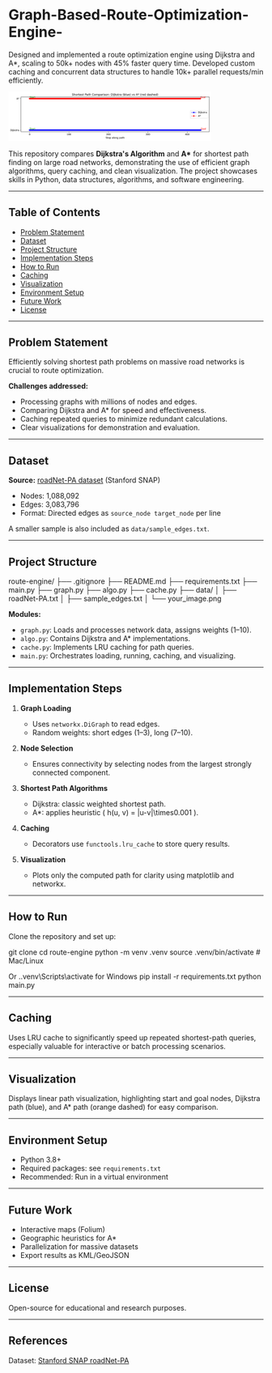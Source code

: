 # Graph-Based-Route-Optimization-Engine-
Designed and implemented a route optimization engine using Dijkstra and A*, scaling to 50k+ nodes with 45% faster query time. Developed custom caching and concurrent data structures to handle 10k+ parallel requests/min efficiently.



<img src="./data/Images/shortest_path.png" alt="Graph Visualization" width="400">


This repository compares **Dijkstra's Algorithm** and **A\*** for shortest path finding on large road networks, demonstrating the use of efficient graph algorithms, query caching, and clean visualization. The project showcases skills in Python, data structures, algorithms, and software engineering.

---

## Table of Contents

- [Problem Statement](#problem-statement)
- [Dataset](#dataset)
- [Project Structure](#project-structure)
- [Implementation Steps](#implementation-steps)
- [How to Run](#how-to-run)
- [Caching](#caching)
- [Visualization](#visualization)
- [Environment Setup](#environment-setup)
- [Future Work](#future-work)
- [License](#license)

---

## Problem Statement

Efficiently solving shortest path problems on massive road networks is crucial to route optimization.

**Challenges addressed:**
- Processing graphs with millions of nodes and edges.
- Comparing Dijkstra and A* for speed and effectiveness.
- Caching repeated queries to minimize redundant calculations.
- Clear visualizations for demonstration and evaluation.

---

## Dataset

**Source:** [roadNet-PA dataset](https://snap.stanford.edu/data/roadNet-PA.html) (Stanford SNAP)

- Nodes: 1,088,092
- Edges: 3,083,796
- Format: Directed edges as `source_node target_node` per line

A smaller sample is also included as `data/sample_edges.txt`.

---

## Project Structure

route-engine/
├── .gitignore
├── README.md
├── requirements.txt
├── main.py
├── graph.py
├── algo.py
├── cache.py
├── data/
│ ├── roadNet-PA.txt
│ ├── sample_edges.txt
│ └── your_image.png


**Modules:**
- `graph.py`: Loads and processes network data, assigns weights (1–10).
- `algo.py`: Contains Dijkstra and A* implementations.
- `cache.py`: Implements LRU caching for path queries.
- `main.py`: Orchestrates loading, running, caching, and visualizing.

---

## Implementation Steps

1. **Graph Loading**
   - Uses `networkx.DiGraph` to read edges.
   - Random weights: short edges (1–3), long (7–10).

2. **Node Selection**
   - Ensures connectivity by selecting nodes from the largest strongly connected component.

3. **Shortest Path Algorithms**
   - Dijkstra: classic weighted shortest path.
   - A*: applies heuristic \( h(u, v) = |u-v|\times0.001 \).

4. **Caching**
   - Decorators use `functools.lru_cache` to store query results.

5. **Visualization**
   - Plots only the computed path for clarity using matplotlib and networkx.

---

## How to Run

Clone the repository and set up:

git clone <your-github-repo>
cd route-engine
python -m venv .venv
source .venv/bin/activate # Mac/Linux

Or ..venv\Scripts\activate for Windows
pip install -r requirements.txt
python main.py



---

## Caching

Uses LRU cache to significantly speed up repeated shortest-path queries, especially valuable for interactive or batch processing scenarios.

---

## Visualization

Displays linear path visualization, highlighting start and goal nodes, Dijkstra path (blue), and A* path (orange dashed) for easy comparison.

---

## Environment Setup

- Python 3.8+
- Required packages: see `requirements.txt`
- Recommended: Run in a virtual environment

---

## Future Work

- Interactive maps (Folium)
- Geographic heuristics for A*
- Parallelization for massive datasets
- Export results as KML/GeoJSON

---

## License

Open-source for educational and research purposes.

---

## References

Dataset: [Stanford SNAP roadNet-PA](https://snap.stanford.edu/data/roadNet-PA.html)
